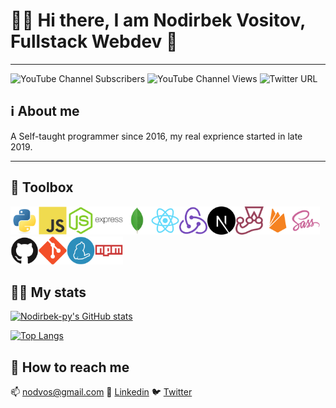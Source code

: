 # 👋🏻 Hi there, I am Nodirbek Vositov, Fullstack Webdev 🚀 


-------
![YouTube Channel Subscribers](https://img.shields.io/youtube/channel/subscribers/UC7UJYaFjlFf919Z5sJt7KgA?logoColor=black&style=social)
![YouTube Channel Views](https://img.shields.io/youtube/channel/views/UC7UJYaFjlFf919Z5sJt7KgA?logoColor=black&style=social)
![Twitter URL](https://img.shields.io/twitter/url?logoColor=black&style=social&url=https%3A%2F%2Ftwitter.com%2FNVositov)

## ℹ️ About me

A Self-taught programmer since 2016, my real exprience started in late 2019. 

-----

## 🧰 Toolbox


<img src="https://github.com/devicons/devicon/blob/master/icons/python/python-original.svg" width="45px"><img src="https://github.com/devicons/devicon/blob/master/icons/javascript/javascript-original.svg" width="45px"><img src="https://github.com/devicons/devicon/blob/master/icons/nodejs/nodejs-original.svg" width="45px"><img src="https://github.com/devicons/devicon/blob/master/icons/express/express-original-wordmark.svg" width="45px"><img src="https://github.com/devicons/devicon/blob/master/icons/mongodb/mongodb-original.svg" width="45px"><img src="https://github.com/devicons/devicon/blob/master/icons/react/react-original.svg" width="45px"><img src="https://github.com/devicons/devicon/blob/master/icons/redux/redux-original.svg" width="45px"><img src="https://github.com/devicons/devicon/blob/master/icons/nextjs/nextjs-original.svg" width="45px"><img src="https://github.com/devicons/devicon/blob/master/icons/jest/jest-plain.svg" width="45px"><img src="https://github.com/devicons/devicon/blob/master/icons/firebase/firebase-plain.svg" width="45px"><img src="https://github.com/devicons/devicon/blob/master/icons/sass/sass-original.svg" width="45px"><img src="https://github.com/devicons/devicon/blob/master/icons/github/github-original.svg" width="45px"><img src="https://github.com/devicons/devicon/blob/master/icons/git/git-original.svg" width="45px"><img src="https://github.com/devicons/devicon/blob/master/icons/yarn/yarn-original.svg" width="45px"><img src="https://github.com/devicons/devicon/blob/master/icons/npm/npm-original-wordmark.svg" width="45px">


## 🏃‍♂️ My stats
[![Nodirbek-py's GitHub stats](https://github-readme-stats.vercel.app/api?username=nodirbek-py&show_icons=true)](https://github.com/anuraghazra/github-readme-stats)

[![Top Langs](https://github-readme-stats.vercel.app/api/top-langs/?username=nodirbek-py&show_icons=true&layout=compact)](https://github.com/anuraghazra/github-readme-stats)

## 🤙 How to reach me

📫 nodvos@gmail.com
🔗 [Linkedin](https://linkedin.com/in/nodirbekvositov)
🐦 [Twitter](https://twitter.com/NVositov)

<!-- GITHUB-COMMITS-LIST:START  -->

<!-- GITHUB-COMMITS-LIST:END  -->
<!--
**Nodirbek-py/nodirbek-py** is a ✨ _special_ ✨ repository because its `README.md` (this file) appears on your GitHub profile.

Here are some ideas to get you started:

- 🔭 I’m currently working on ...
- 🌱 I’m currently learning ...
- 👯 I’m looking to collaborate on ...
- 🤔 I’m looking for help with ...
- 💬 Ask me about ...
- 📫 How to reach me: ...
- 😄 Pronouns: ...
- ⚡ Fun fact: ...
-->
